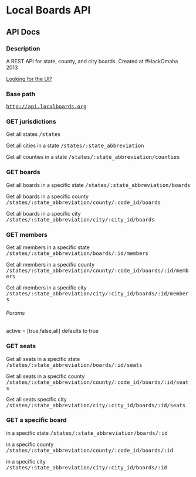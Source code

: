 # Local Boards API

API Docs
------
### Description

A REST API for state, county, and city boards. Created at #HackOmaha 2013

[Looking for the UI?](https://github.com/trakaus/localboards-ui)

### Base path
<tt>http://api.localboards.org</tt>


### GET jurisdictions

Get all states
<tt>/states</tt> 

Get all cities in a state
<tt>/states/:state_abbreviation</tt> 

Get all counties in a state
<tt>/states/:state_abbreviation/counties</tt> 


### GET boards

Get all boards in a specific state
<tt>/states/:state_abbreviation/boards</tt> 

Get all boards in a specific county
<tt>/states/:state_abbreviation/county/:code_id/boards</tt> 

Get all boards in a specific city
<tt>/states/:state_abbreviation/city/:city_id/boards</tt> 


### GET members

Get all members in a specific state
<tt>/states/:state_abbreviation/boards/:id/members</tt> 

Get all members in a specific county
<tt>/states/:state_abbreviation/county/:code_id/boards/:id/members</tt> 

Get all members in a specific city
<tt>/states/:state_abbreviation/city/:city_id/boards/:id/members</tt> 

###### Params

active = [true,false,all]
defaults to true

### GET seats

Get all seats in a specific state
<tt>/states/:state_abbreviation/boards/:id/seats</tt> 

Get all seats in a specific county
<tt>/states/:state_abbreviation/county/:code_id/boards/:id/seats</tt> 

Get all seats specific city
<tt>/states/:state_abbreviation/city/:city_id/boards/:id/seats</tt> 

### GET a specific board

in a specific state
<tt>/states/:state_abbreviation/boards/:id</tt> 

in a specific county
<tt>/states/:state_abbreviation/county/:code_id/boards/:id</tt> 

in a specific city
<tt>/states/:state_abbreviation/city/:city_id/boards/:id</tt> 

